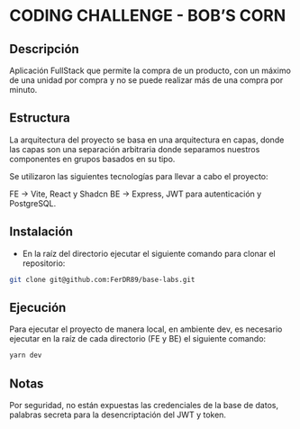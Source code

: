 # CODING CHALLENGE - BOB’S CORN

## Descripción

Aplicación FullStack que permite la compra de un producto, con un máximo de una unidad por compra y no se puede realizar más de una compra por minuto.

## Estructura

La arquitectura del proyecto se basa en una arquitectura en capas, donde las capas son una separación arbitraria donde separamos nuestros componentes en grupos basados en su tipo.

Se utilizaron las siguientes tecnologías para llevar a cabo el proyecto:

FE -> Vite, React y Shadcn
BE -> Express, JWT para autenticación y PostgreSQL.

## Instalación

- En la raíz del directorio ejecutar el siguiente comando para clonar el repositorio:

```bash
git clone git@github.com:FerDR89/base-labs.git
```

## Ejecución

Para ejecutar el proyecto de manera local, en ambiente dev, es necesario ejecutar en la raíz de cada directorio (FE y BE) el siguiente comando:

```bash
yarn dev
```

## Notas

Por seguridad, no están expuestas las credenciales de la base de datos, palabras secreta para la desencriptación del JWT y token.
